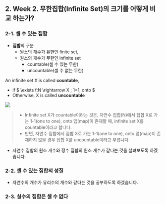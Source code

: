 ## 2. Week 2. 무한집합(Infinite Set)의 크기를 어떻게 비교 하는가? 

### 2-1. 셀 수 있는 집합

- **집합**의 구분 
    - 원소의 개수가 유한인 finite set, 
    - 원소의 개수가 무한인 infinite set
        - countable(셀 수 있는 무한)
        - uncountable(셀 수 없는 무한)
        
An infinite set X is called **countable**, 
- if $ \exists f:N \rightarrow X ; 1=1, onto $
- Otherwise, X is called **uncountable**

![](https://i.imgur.com/EQvPfn5.png)

> - Infinite set X가 countable이라는 것은, 자연수 집합(N)에서 집합 X로 가는 1-1(one to one), onto 맵(map)이 존재할 때, infinite set X를 countable이라고 합니다. 
> - 반면, 자연수 집합에서 집합 X로 가는 1-1(one to one), onto 맵(map)이 존재하지 않을 경우 집합 X를 uncountable이라고 부릅니다.


- 자연수 집합의 원소 개수와 정수 집합의 원소 개수가 같다는 것을 살펴보도록 하겠습니다.

### 2-2. 셀 수 있는 집합의 성질

-  자연수의 개수가 유리수의 개수와 같다는 것을 공부하도록 하겠습니다.

### 2-3. 실수의 집합은 셀 수 없다
